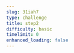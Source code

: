 ```yaml
---
slug: 31iah7
type: challenge
title: step2
difficulty: basic
timelimit: 0
enhanced_loading: false
---
```


